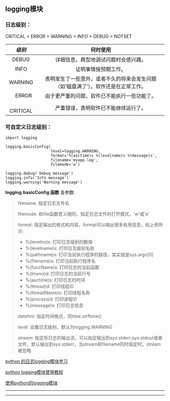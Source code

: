 
logging模块
----

### 日志级别：

CRITICAL > ERROR > WARNING > INFO > DEBUG > NOTSET

| *级别*	| **何时使用** |
| :----: | :----: |
| DEBUG	| 详细信息，典型地调试问题时会感兴趣。|
| INFO	| 证明事情按预期工作。|
| WARNING	| 表明发生了一些意外，或者不久的将来会发生问题（如‘磁盘满了’）。软件还是在正常工作。|
|　ERROR	| 由于更严重的问题，软件已不能执行一些功能了。|
|　CRITICAL |	严重错误，表明软件已不能继续运行了。|

### 可自定义日志级别：


    import logging

    logging.basicConfig(
                        level=logging.WARNING,
                        format='%(asctime)s %(levelname)s %(message)s',
                        filename='myapp.log',
                        filemode='w')

    logging.debug('Debug message')
    logging.info('Info message')
    logging.warning('Warning message')


**logging.basicConfig 函数** 各参数:

> filename: 指定日志文件名
>
> filemode: 和file函数意义相同，指定日志文件的打开模式，'w'或'a'
>
> format: 指定输出的格式和内容，format可以输出很多有用信息，如上例所示:
>
>  - %(levelno)s: 打印日志级别的数值
>  - %(levelname)s: 打印日志级别名称
>  - %(pathname)s: 打印当前执行程序的路径，其实就是sys.argv[0]
>  - %(filename)s: 打印当前执行程序名
>  - %(funcName)s: 打印日志的当前函数
>  - %(lineno)d: 打印日志的当前行号
>  - %(asctime)s: 打印日志的时间
>  - %(thread)d: 打印线程ID
>  - %(threadName)s: 打印线程名称
>  - %(process)d: 打印进程ID
>  - %(message)s: 打印日志信息
>
> datefmt: 指定时间格式，同time.strftime()
>
> level: 设置日志级别，默认为logging.WARNING
>
> stream: 指定将日志的输出流，可以指定输出到sys.stderr,sys.stdout或者文件，默认输出到sys.stderr，当stream和filename同时指定时，stream被忽略

[python 的日志logging模块学习](http://blog.csdn.net/yatere/article/details/6655445)

[python logging模块使用教程](http://www.jianshu.com/p/feb86c06c4f4)

[使用python的logging模块](http://kenby.iteye.com/blog/1162698)

---

---

